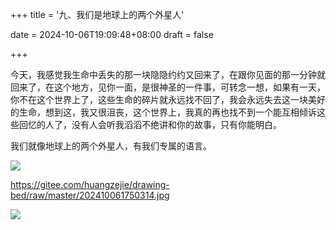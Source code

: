 +++
title = '九、我们是地球上的两个外星人'

date = 2024-10-06T19:09:48+08:00
draft = false



+++

今天，我感觉我生命中丢失的那一块隐隐约约又回来了，在跟你见面的那一分钟就回来了，在这个地方，见你一面，是很神圣的一件事，可转念一想，如果有一天，你不在这个世界上了，这些生命的碎片就永远找不回了，我会永远失去这一块美好的生命，想到这，我又很沮丧，这个世界上，我真的再也找不到一个能互相倾诉这些回忆的人了，没有人会听我滔滔不绝讲和你的故事，只有你能明白。

我们就像地球上的两个外星人，有我们专属的语言。

<img src="https://gitee.com/huangzejie/drawing-bed/raw/master/202410061750316.jpg"/>

https://gitee.com/huangzejie/drawing-bed/raw/master/202410061750314.jpg

![](https://gitee.com/huangzejie/drawing-bed/raw/master/202410061923308.jpeg)
